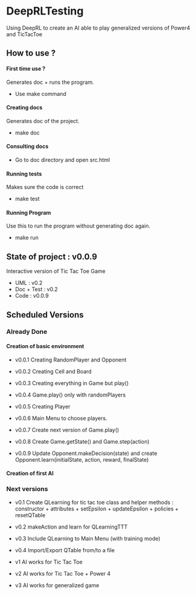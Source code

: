 # DeepRLTesting
Using DeepRL to create an AI able to play generalized versions of Power4 and TicTacToe


## How to use ?


#### First time use ?
Generates doc + runs the program.
- Use make command

#### Creating docs
Generates doc of the project.
- make doc

#### Consulting docs

- Go to doc directory and open src.html


#### Running tests
Makes sure the code is correct
- make test


#### Running Program
Use this to run the program without generating doc again.
- make run



## State of project : v0.0.9


Interactive version of Tic Tac Toe Game


- UML : v0.2
- Doc + Test : v0.2
- Code : v0.0.9


## Scheduled Versions

### Already Done

#### Creation of basic environment

- v0.0.1
Creating RandomPlayer and Opponent

- v0.0.2
Creating Cell and Board

- v0.0.3
Creating everything in Game but play()

- v0.0.4
Game.play() only with randomPlayers

- v0.0.5
Creating Player

- v0.0.6
Main Menu to choose players.

- v0.0.7
Create next version of Game.play()

- v0.0.8
Create Game.getState() and Game.step(action)

- v0.0.9
Update Opponent.makeDecision(state) and create Opponent.learn(initialState, action, reward, finalState)


#### Creation of first AI


### Next versions

- v0.1
Create QLearning for tic tac toe class and helper methods :
constructor + attributes + setEpsilon + updateEpsilon + policies + resetQTable

- v0.2
makeAction and learn for QLearningTTT

- v0.3
Include QLearning to Main Menu (with training mode)

- v0.4
Import/Export QTable from/to a file

- v1
AI works for Tic Tac Toe

- v2
AI works for Tic Tac Toe + Power 4

- v3
AI works for generalized game
